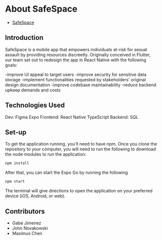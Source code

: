 # About SafeSpace
- [SafeSpace](https://safespace525.wixsite.com/home/about-us)

## Introduction
SafeSpace is a mobile app that empowers individuals at-risk for sexual assault by providing resources discreetly. Originally conceived in Flutter, our team set out to redesign the app in React Native with the following goals:

-improve UI appeal to target users 
-improve security for sensitive data storage
-implement functionalities requested by stakeholders' original design documentation
-improve codebase maintainability
-reduce backend upkeep demands and costs

## Technologies Used
Dev:
  Figma
  Expo
Frontend:
  React Native
  TypeScript
Backend: 
  SQL

## Set-up
To get the application running, you'll need to have npm. Once you clone the repository to your computer, you will need to run the following to download the node modules to run the application:
```sh
npm install
```
After that, you can start the Expo Go by running the following
```sh
npm start
```
The terminal will give directions to open the application on your preferred device (iOS, Android, or web).


## Contributors
- Gabe Jimenez
- John Novakowski
- Maximus Chen
